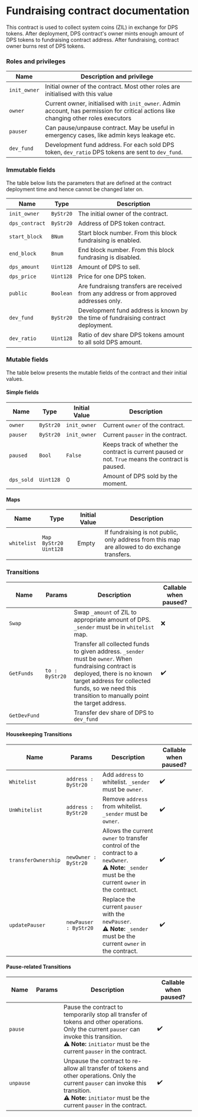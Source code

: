 # Fundraising contract documentation

This contract is used to collect system coins (ZIL) in exchange for DPS tokens.
After deployment, DPS contract's owner mints enough amount of DPS tokens to fundraising contract address.
After fundraising, contract owner burns rest of DPS tokens.

### Roles and privileges

| Name | Description and privilege |
|--|--|
| `init_owner`      | Initial owner of the contract. Most other roles are initialised with this value |
| `owner`           | Current owner, initialised with `init_owner`. Admin account, has permission for critical actions like changing other roles executors |
| `pauser`          | Can pause/unpause contract. May be useful in emergency cases, like admin keys leakage etc. |
| `dev_fund`        | Development fund address. For each sold DPS token, `dev_ratio` DPS tokens are sent to `dev_fund`. |

### Immutable fields

The table below lists the parameters that are defined at the contract deployment time and hence cannot be changed later on.

| Name | Type | Description |
|--|--|--|
|`init_owner`   | `ByStr20` | The initial owner of the contract. |
|`dps_contract` | `ByStr20` | Address of DPS token contract. |
|`start_block`  | `BNum`    | Start block number. From this block fundraising is enabled. |
|`end_block`    | `Bnum`    | End block number. From this block fundrasing is disabled. |
|`dps_amount`   | `Uint128` | Amount of DPS to sell. |
|`dps_price`    | `Uint128` | Price for one DPS token. |
|`public`       | `Boolean` | Are fundraisng transfers are received from any address or from approved addresses only. |
|`dev_fund`     | `ByStr20` | Development fund address is known by the time of fundraising contract deployment. |
|`dev_ratio`    | `Uint128` | Ratio of dev share DPS tokens amount to all sold DPS amount.

### Mutable fields

The table below presents the mutable fields of the contract and their initial values.

#### Simple fields

| Name | Type | Initial Value |Description |
|--|--|--|--|
|`owner`        | `ByStr20` | `init_owner`  | Current `owner` of the contract. |
|`pauser`       | `ByStr20` | `init_owner`  | Current `pauser` in the contract. |
|`paused`       | `Bool`    | `False`       | Keeps track of whether the contract is current paused or not. `True` means the contract is paused. |
|`dps_sold`     | `Uint128` | 0             | Amount of DPS sold by the moment. |

#### Maps

| Name | Type | Initial Value |Description |
|--|--|--|--|
|`whitelist`          | `Map ByStr20 Uint128` | Empty | If fundraising is not public, only address from this map are allowed to do exchange transfers. |

### Transitions

| Name | Params | Description | Callable when paused? |
|--|--|--|--|
|`Swap`|        | Swap `_amount` of ZIL to appropriate amount of DPS. `_sender` must be in `whitelist` map. | :x: |
|`GetFunds`| `to : ByStr20` | Transfer all collected funds to given address. `_sender` must be `owner`. When fundraising contract is deployed, there is no known target address for collected funds, so we need this transition to manually point the target address. | :heavy_check_mark: |
|`GetDevFund`| | Transfer dev share of DPS to `dev_fund` |

#### Housekeeping Transitions

| Name | Params | Description | Callable when paused? |
|--|--|--|--|
|`Whitelist`| `address : ByStr20` | Add `address` to whitelist. `_sender` must be `owner`. | :heavy_check_mark: |
|`UnWhitelist`| `address : ByStr20` | Remove `address` from whitelist. `_sender` must be `owner`. | :heavy_check_mark: |
|`transferOwnership`|`newOwner : ByStr20`|Allows the current `owner` to transfer control of the contract to a `newOwner`. <br>  :warning: **Note:** `_sender` must be the current `owner` in the contract.  | :heavy_check_mark: |
|`updatePauser`| `newPauser : ByStr20` |  Replace the current `pauser` with the `newPauser`.  <br>  :warning: **Note:** `_sender` must be the current `owner` in the contract. | :heavy_check_mark: |

#### Pause-related Transitions

| Name | Params | Description | Callable when paused? |
|--|--|--|--|
|`pause`|  | Pause the contract to temporarily stop all transfer of tokens and other operations. Only the current `pauser` can invoke this transition.  <br>  :warning: **Note:** `initiator` must be the current `pauser` in the contract.  | :heavy_check_mark: |
|`unpause`|  | Unpause the contract to re-allow all transfer of tokens and other operations. Only the current `pauser` can invoke this transition.  <br>  :warning: **Note:** `initiator` must be the current `pauser` in the contract.  | :heavy_check_mark: |
